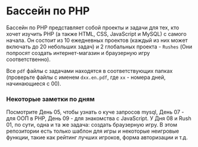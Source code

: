 # Бассейн по PHP #

Бассейн по PHP представляет собой проекты и задачи для тех, кто хочет изучить PHP (а также HTML, CSS, JavaScript и MySQL) с самого начала. Он состоит из 10 ежедневных проектов (каждый из них может включать до 20 небольших задач) и 2 глобальных проекта -  `Rushes` (Они попросят создать интернет-магазин и браузерную игру соответственно).

Все `pdf` файлы с задачами находятся в соответствующих папках (проверьте файлы с именем `dxx.en.pdf`, где `xx` - номера дней, начинающиеся с 00).

### Некоторые заметки по дням ###

Посмотрите День 05, чтобы узнать о куче запросов mysql, День 07 - для ООП в PHP, День 09 - для знакомства с JavaScript. У Дня 08 и Rush 01, по сути, одна и та же задача: создать браузерную игру. В этом репозитории есть только шаблон для игры и некоторые неигровые функции, такие как рейтинг лучших игроков, форма авторизации и т.д.
